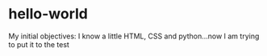 # hello-world

My initial objectives:
I know a little HTML, CSS and python...now I am trying to put it to the test
